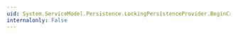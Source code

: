 ```yaml
---
uid: System.ServiceModel.Persistence.LockingPersistenceProvider.BeginCreate(System.Object,System.TimeSpan,System.Boolean,System.AsyncCallback,System.Object)
internalonly: False
---
```

